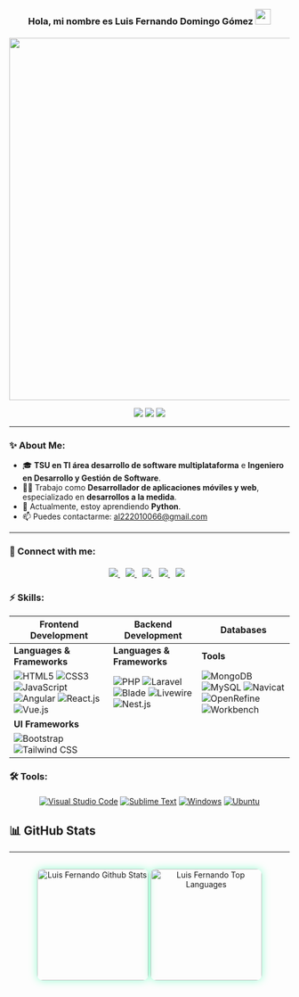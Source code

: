 <h3 align="center" style="margin-top: 30px;">
  Hola, mi nombre es Luis Fernando Domingo Gómez
  <img src="https://media.giphy.com/media/hvRJCLFzcasrR4ia7z/giphy.gif" width="28">
</h3> 

<p align="center" style="margin-top: 20px;">
  <a href="#"><img width="650px" src="https://readme-typing-svg.herokuapp.com?font=Ubuntu&color=58a6ff&size=22&center=true&lines=Hello,+World+🌎;Contáctame+si+me+necesitas;All+is+well+✨"></a>
</p>

<div align="center">
  <img src="https://img.shields.io/badge/Developer-Fullstack-blueviolet?style=for-the-badge&logo=code&logoColor=white">
  <img src="https://img.shields.io/badge/Mobile%20App%20Dev-iOS%20%7C%20Android-green?style=for-the-badge&logo=android&logoColor=white">
  <img src="https://img.shields.io/badge/Learning-Python-3776AB?style=for-the-badge&logo=python&logoColor=white">
</div>

---
### ✨ About Me:
- 🎓 **TSU en TI área desarrollo de software multiplataforma** e **Ingeniero en Desarrollo y Gestión de Software**.
- 👷‍♂️ Trabajo como **Desarrollador de aplicaciones móviles y web**, especializado en **desarrollos a la medida**.
- 🧠 Actualmente, estoy aprendiendo **Python**.
- 📫 Puedes contactarme: [al222010066@gmail.com](mailto:al222010066@gmail.com)

---

### 🔗 Connect with me:
<div align="center" style="margin-top: 20px;">
  <a href="https://www.linkedin.com/in/luis-fernando-domingo-g%C3%B3mez-1ba63b181/" style="margin-right: 10px;">
    <img src="https://img.shields.io/badge/-Linkedin-blue?style=for-the-badge&logo=Linkedin&logoColor=white">
  </a>
  <a href="https://www.facebook.com/ferchusdg" style="margin-right: 10px;">
    <img src="https://img.shields.io/badge/-Facebook-blue?style=for-the-badge&logo=Facebook&logoColor=white">
  </a>
  <a href="https://twitter.com/ferchus_dg" style="margin-right: 10px;">
    <img src="https://img.shields.io/badge/@ferchus_dg-%231DA1F2.svg?style=for-the-badge&logo=Twitter&logoColor=white">
  </a>
  <a href="https://discordapp.com/users/ferchusdg#9742/" style="margin-right: 10px;">
    <img src="https://img.shields.io/badge/-Discord-40567A?style=for-the-badge&logo=Discord&logoColor=white">
  </a>
  <a href="https://open.spotify.com/user/nandodomingogomez" style="margin-right: 10px;">
    <img src="https://img.shields.io/badge/-Spotify-1ed760?style=for-the-badge&logo=Spotify&logoColor=white">
  </a>
</div>

### ⚡ Skills:

| Frontend Development                                                                                              | Backend Development                                                                                              | Databases                                                                                              |
| ---------------------------------------------------------------------------------------------------------------- | ---------------------------------------------------------------------------------------------------------------- | ------------------------------------------------------------------------------------------------------ |
| **Languages & Frameworks**                                                                                         | **Languages & Frameworks**                                                                                         | **Tools**                                                                                             |
| ![HTML5](https://img.shields.io/badge/-HTML5-E34F26?logo=html5&logoColor=white) ![CSS3](https://img.shields.io/badge/-CSS3-1572B6?logo=css3) ![JavaScript](https://img.shields.io/badge/-JavaScript-blue?logo=javascript) ![Angular](https://img.shields.io/badge/-Angular-red?logo=angular) ![React.js](https://img.shields.io/badge/-React.js-61DAFB?logo=react) ![Vue.js](https://img.shields.io/badge/-Vue.js-black?logo=vue.js) | ![PHP](https://img.shields.io/badge/-PHP-777BB4?logo=php&logoColor=white) ![Laravel](https://img.shields.io/badge/-Laravel-red?logo=Laravel) ![Blade](https://img.shields.io/badge/-Blade-FAAE60?logo=laravel) ![Livewire](https://img.shields.io/badge/-Livewire-f45d48?logo=livewire&logoColor=white) ![Nest.js](https://img.shields.io/badge/-Nest.js-E0234E?logo=nestjs) | ![MongoDB](https://img.shields.io/badge/-MongoDB-%2347A248?logo=mongodb&logoColor=white) ![MySQL](https://img.shields.io/badge/-MySQL-%2300f.svg?logo=mysql&logoColor=white) ![Navicat](https://img.shields.io/badge/-Navicat-%23F28220?logo=navicat&logoColor=white) ![OpenRefine](https://img.shields.io/badge/-OpenRefine-%2315AABF?logo=openrefine&logoColor=white) ![Workbench](https://img.shields.io/badge/-Workbench-%2300f.svg?logo=mysql&logoColor=white) |
| **UI Frameworks**                                                                                                 |                                                                                                                    |                                                                                                      |
| ![Bootstrap](https://img.shields.io/badge/-Bootstrap-563D7C?logo=bootstrap) ![Tailwind CSS](https://img.shields.io/badge/-Tailwind%20CSS-38B2AC?logo=tailwind-css) |                                                                                                                    |                                                                                                      |


### 🛠 Tools:

<div align="center" style="margin-top: 20px;">
  <a href="#"><img alt="Visual Studio Code" src="https://img.shields.io/badge/Visual%20Studio%20Code-0078d7.svg?style=for-the-badge&logo=visual-studio-code&logoColor=white"></a>
  <a href="#"><img alt="Sublime Text" src="https://img.shields.io/badge/Sublime_text-%23575757.svg?style=for-the-badge&logo=sublime-text&logoColor=important"></a>
  <a href="#"><img alt="Windows" src="https://img.shields.io/badge/Windows-0078D6?style=for-the-badge&logo=windows&logoColor=white"></a>
  <a href="#"><img alt="Ubuntu" src="https://img.shields.io/badge/Ubuntu-E95420?style=for-the-badge&logo=ubuntu&logoColor=white"></a>
</div>

## 📊 GitHub Stats

---

<div align="center" style="margin-top: 30px;">
  <img alt="Luis Fernando Github Stats" src="https://denvercoder1-github-readme-stats.vercel.app/api/?username=LuisFernandoDomingoGomez&show_icons=true&count_private=true&theme=dark&hide_border=true&bg_color=0D1117&title_color=79fe96&icon_color=79fe96&text_color=f2f2f2" height="200px" style="margin-bottom: 20px; border-radius: 10px; box-shadow: 0px 0px 15px rgba(0, 255, 144, 0.4);">
  <img alt="Luis Fernando Top Languages" src="https://github-readme-stats.vercel.app/api/top-langs/?username=LuisFernandoDomingoGomez&langs_count=8&count_private=true&layout=compact&theme=dark&hide_border=true&bg_color=0D1117&title_color=79fe96&icon_color=79fe96&text_color=f2f2f2" height="200px" style="border-radius: 10px; box-shadow: 0px 0px 15px rgba(0, 255, 144, 0.4);">
</div>
